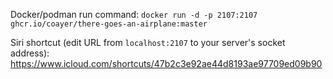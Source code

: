 Docker/podman run command: `docker run -d -p 2107:2107 ghcr.io/coayer/there-goes-an-airplane:master`

Siri shortcut (edit URL from `localhost:2107` to your server's socket address): https://www.icloud.com/shortcuts/47b2c3e92ae44d8193ae97709ed09b90
